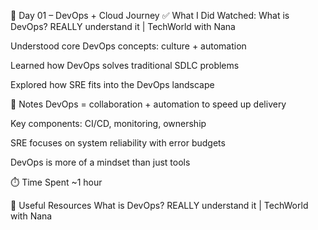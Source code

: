 📅 Day 01 – DevOps + Cloud Journey
✅ What I Did
Watched: What is DevOps? REALLY understand it | TechWorld with Nana

Understood core DevOps concepts: culture + automation

Learned how DevOps solves traditional SDLC problems

Explored how SRE fits into the DevOps landscape

📌 Notes
DevOps = collaboration + automation to speed up delivery

Key components: CI/CD, monitoring, ownership

SRE focuses on system reliability with error budgets

DevOps is more of a mindset than just tools

⏱️ Time Spent
~1 hour

🔗 Useful Resources
What is DevOps? REALLY understand it | TechWorld with Nana



